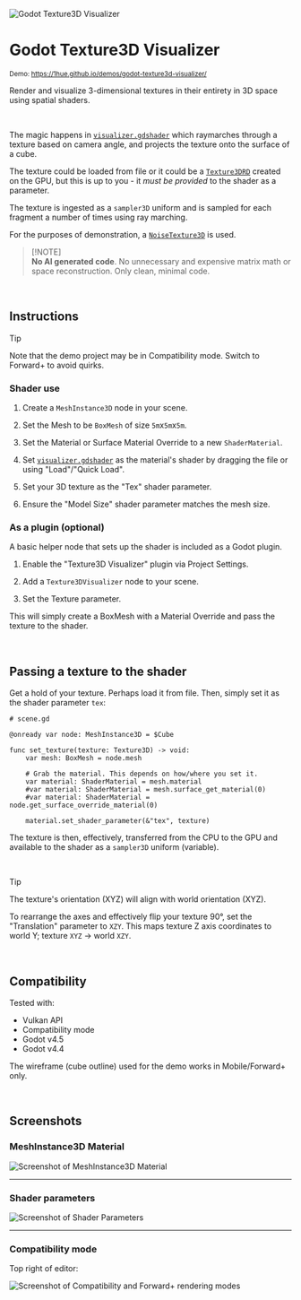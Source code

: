![Godot Texture3D Visualizer](/assets/images/hero.png)

# Godot Texture3D Visualizer

<sup>Demo: https://1hue.github.io/demos/godot-texture3d-visualizer/</sup>

Render and visualize 3-dimensional textures in their entirety in 3D space using spatial shaders.

<br />

The magic happens in [`visualizer.gdshader`](/addons/texture3d_visualizer/visualizer.gdshader) which raymarches through a texture based on camera angle, and projects the texture onto the surface of a cube.

The texture could be loaded from file or it could be a [`Texture3DRD`](https://docs.godotengine.org/en/stable/classes/class_texture3drd.html) created on the GPU, but this is up to you - it _must be provided_ to the shader as a parameter.

The texture is ingested as a `sampler3D` uniform and is sampled for each fragment a number of times using ray marching.

For the purposes of demonstration, a [`NoiseTexture3D`](https://docs.godotengine.org/en/stable/classes/class_noisetexture3d.html) is used.

> [!NOTE]\
> **No AI generated code**. No unnecessary and expensive matrix math or space reconstruction. Only clean, minimal code.

<br />

## Instructions

> [!TIP]
> Note that the demo project may be in Compatibility mode. Switch to Forward+ to avoid quirks.

### Shader use

1. Create a `MeshInstance3D` node in your scene.

2. Set the Mesh to be `BoxMesh` of size `5m`x`5m`x`5m`.

3. Set the Material or Surface Material Override to a new `ShaderMaterial`.

4. Set [`visualizer.gdshader`](/addons/texture3d_visualizer/visualizer.gdshader) as the material's shader by dragging the file or using "Load"/"Quick Load".

5. Set your 3D texture as the "Tex" shader parameter.

6. Ensure the "Model Size" shader parameter matches the mesh size.

### As a plugin (optional)

A basic helper node that sets up the shader is included as a Godot plugin.

1. Enable the "Texture3D Visualizer" plugin via Project Settings.

2. Add a `Texture3DVisualizer` node to your scene.

3. Set the Texture parameter.

This will simply create a BoxMesh with a Material Override and pass the texture to the shader.

<br />

## Passing a texture to the shader

Get a hold of your texture. Perhaps load it from file. Then, simply set it as the shader parameter `tex`:

```gdscript
# scene.gd

@onready var node: MeshInstance3D = $Cube

func set_texture(texture: Texture3D) -> void:
	var mesh: BoxMesh = node.mesh

	# Grab the material. This depends on how/where you set it.
	var material: ShaderMaterial = mesh.material
	#var material: ShaderMaterial = mesh.surface_get_material(0)
	#var material: ShaderMaterial = node.get_surface_override_material(0)

	material.set_shader_parameter(&"tex", texture)
```

The texture is then, effectively, transferred from the CPU to the GPU and available to the shader as a `sampler3D` uniform (variable).

<br />

> [!TIP]
> The texture's orientation (XYZ) will align with world orientation (XYZ).
>
> To rearrange the axes and effectively flip your texture 90°, set the "Translation" parameter to `XZY`. This maps texture Z axis coordinates to world Y; texture `XYZ` -> world `XZY`.

<br />

## Compatibility

Tested with:

- Vulkan API
- Compatibility mode
- Godot v4.5
- Godot v4.4

The wireframe (cube outline) used for the demo works in Mobile/Forward+ only.

<br />

## Screenshots

### MeshInstance3D Material

![Screenshot of MeshInstance3D Material](/assets/images/mesh_instance_3d.png)

---

### Shader parameters

![Screenshot of Shader Parameters](/assets/images/shader_parameters.png)

---

### Compatibility mode

Top right of editor:

![Screenshot of Compatibility and Forward+ rendering modes](/assets/images/compatibility_mode.png)
